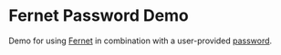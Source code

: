 # Fernet Password Demo

Demo for using [Fernet](https://cryptography.io/en/42.0.7/fernet/) in combination with a user-provided [password](https://en.wikipedia.org/wiki/Password).